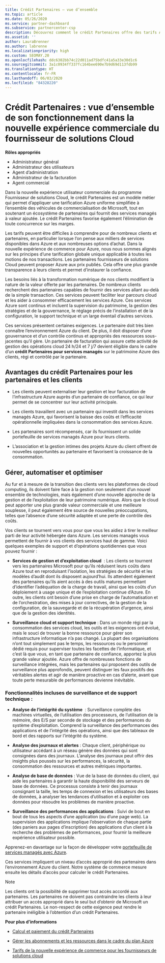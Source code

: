 ```yaml
---
title: Crédit Partenaires – vue d’ensemble
ms.topic: article
ms.date: 05/26/2020
ms.service: partner-dashboard
ms.subservice: partnercenter-csp
description: Découvrez comment le crédit Partenaires offre des tarifs Azure uniformes simplifiés, fournit des services managés à valeur ajoutée et permet d’éliminer la concurrence sur les marges.
ms.assetid: ''
author: LauraBrenner
ms.author: labrenne
ms.localizationpriority: high
ms.custom: SEOMAY.20
ms.openlocfilehash: ddc6302bb74c22d011ad75bdfc41a5a33e30d1c6
ms.sourcegitcommit: 3a1c0934ff337fc164bee690e7b9d69d113fdb99
ms.translationtype: HT
ms.contentlocale: fr-FR
ms.lasthandoff: 06/03/2020
ms.locfileid: "84328220"
---
```

# <a name="partner-earned-credit---an-overview-of-how-it-works-in-the-new-commerce-experience-in-csp"></a>Crédit Partenaires : vue d’ensemble de son fonctionnement dans la nouvelle expérience commerciale du fournisseur de solutions Cloud

**Rôles appropriés**

- Administrateur général
- Administrateur des utilisateurs
- Agent d’administration
- Administrateur de la facturation
- Agent commercial

Dans la nouvelle expérience utilisateur commerciale du programme Fournisseur de solutions Cloud, le crédit Partenaires est un modèle métier qui permet d’appliquer une tarification Azure uniforme simplifiée à l’ensemble des véhicules de commercialisation de Microsoft, tout en soutenant un écosystème de partenaires qui fournit des services managés à valeur ajoutée. Le crédit Partenaires favorise également l’élimination de toute concurrence sur les marges.

Les tarifs peuvent être difficiles à comprendre pour de nombreux clients et partenaires, en particulier lorsque l’on pense aux milliers de services disponibles dans Azure et aux nombreuses options d’achat. Dans la nouvelle expérience de commerce pour Azure, nous nous sommes alignés sur les principes d’une tarification globale unique applicable à toutes les motions de nos transactions. Les partenaires fournisseurs de solutions Cloud peuvent proposer Azure aux prix publiés. Cela offre une plus grande transparence à leurs clients et permet d’instaurer la confiance.

Les besoins liés à la transformation numérique de nos clients modifient la nature de la valeur offerte par les partenaires. De nombreux clients recherchent des partenaires capables de fournir des services allant au-delà de la simple transaction. Ces services peuvent faciliter leur parcours cloud et les aider à consommer efficacement les services Azure. Ces services Azure sont continus et incluent la supervision du patrimoine, la gestion des stratégies et de la gouvernance, le réglage précis de l’installation et de la configuration, le support technique et un large éventail d’autres services. 

Ces services présentent certaines exigences. Le partenaire doit très bien connaître l’environnement Azure du client. De plus, il doit disposer d’une gouvernance et d’un contrôle continus et appropriés des ressources sous-jacentes qu’il gère. Un partenaire de facturation qui assure cette activité de gestion des opérations cloud 24 h/24 et 7 j/7 devient éligible dans le cadre d’un **crédit Partenaires pour services managés** sur le patrimoine Azure des clients, régi et contrôlé par le partenaire.


## <a name="benefits-of-the-partner-earned-credit-for-partners-and-customers"></a>Avantages du crédit Partenaires pour les partenaires et les clients

- Les clients peuvent externaliser leur gestion et leur facturation de l’infrastructure Azure auprès d’un partenaire de confiance, ce qui leur permet de se concentrer sur leur activité principale.

- Les clients travaillent avec un partenaire qui investit dans les services managés Azure, qui favorisent la baisse des coûts et l’efficacité opérationnelle impliquées dans la consommation des services Azure.

- Les partenaires sont récompensés, car ils fournissent un solide portefeuille de services managés Azure pour leurs clients.  

- L’association et la gestion intimes des projets Azure du client offrent de nouvelles opportunités au partenaire et favorisent la croissance de la consommation. 

## <a name="manage-automate-and-optimize"></a>Gérer, automatiser et optimiser

Au fur et à mesure de la transition des clients vers les plateformes de cloud computing, ils doivent faire face à la gestion non seulement d’un nouvel ensemble de technologies, mais également d’une nouvelle approche de la gestion et de l’exploitation de leur patrimoine numérique. Alors que le cloud peut apporter une plus grande valeur commerciale et une meilleure souplesse, il peut également être source de nouvelles préoccupations, telles que l’absence d’une sécurité adaptée et une perte de contrôle des coûts. 

Vos clients se tournent vers vous pour que vous les aidiez à tirer le meilleur parti de leur activité hébergée dans Azure. Les services managés vous permettent de fournir à vos clients des services haut de gamme. Voici quelques exemples de support et d’opérations quotidiennes que vous pouvez fournir :

- **Services de gestion et d’exploitation cloud**  : Les clients se tournent vers les partenaires Microsoft pour qu’ils réduisent leurs coûts dans Azure tout en reproduisant l’isolation, les stratégies de sécurité et les modèles d’audit dont ils disposent aujourd’hui. Ils attendent également des partenaires qu’ils aient accès à des outils matures permettant d’identifier l’adéquation de la charge de travail, ainsi que les coûts d’un déploiement à usage unique et de l’exploitation continue d’Azure. En outre, les clients ont besoin d’une prise en charge de l’automatisation et de l’orchestration, des mises à jour correctives, de la gestion de la configuration, de la sauvegarde et de la récupération d’urgence, ainsi que de la gestion des identités. 

- **Surveillance cloud et support technique** : Dans un monde régi par la consommation des services cloud, les outils et les exigences ont évolué, mais le souci de trouver la bonne ressource pour gérer son infrastructure informatique n’a pas changé. La plupart des organisations n’ont tout simplement pas le temps, les ressources ou le personnel dédié requis pour superviser toutes les facettes de l’informatique, et c’est là que vous, en tant que partenaire de confiance, apportez la plus grande valeur ajoutée. Azure offre de nombreuses fonctions de surveillance intégrées, mais les partenaires qui proposent des outils de surveillance plus approfondis, peuvent distinguer les faux positifs des véritables alertes et agir de manière proactive en cas d’alerte, avant que toute perte mesurable de performances devienne inévitable. 


### <a name="included-in-monitoring-and-technical-support"></a>Fonctionnalités incluses de surveillance et de support technique :

- **Analyse de l’intégrité du système**  : Surveillance complète des machines virtuelles, de l’utilisation des processeurs, de l’utilisation de la mémoire, des E/S par seconde de stockage et des performances du système d’exploitation. Comprend la surveillance des performances des applications et de l’intégrité des opérations, ainsi que des tableaux de bord et des rapports sur l’intégrité du système.

- **Analyse des journaux et alertes** : Chaque client, périphérique ou utilisateur accédant à un réseau génère des données qui sont consignées dans des journaux. L’analyse des journaux peut offrir des insights plus poussés sur les performances, la sécurité, la consommation des ressources et autres métriques importantes.

- **Analyse de base de données** : Vue de la base de données du client, qui aide les partenaires à garantir la haute disponibilité des serveurs de base de données. Ce processus consiste à tenir des journaux consignant la taille, les temps de connexion et les utilisateurs des bases de données, à analyser les tendances d’utilisation et à exploiter ces données pour résoudre les problèmes de manière proactive.

- **Surveillance des performances des applications** : Suivi de bout en bout de tous les aspects d’une application (ou d’une page web). La supervision des applications implique l’observation de chaque partie (des paniers aux pages d’inscription) des applications d’un client à la recherche des problèmes de performances, pour fournir la meilleure expérience utilisateur possible.

Apprenez-en davantage sur la façon de développer votre [portefeuille de services managés avec Azure](https://partner.microsoft.com/campaigns/cloud-playbooks-thank-you).

Ces services impliquent un niveau d’accès approprié des partenaires dans l’environnement Azure du client. Notre système de commerce mesure ensuite les détails d’accès pour calculer le crédit Partenaires.  

>[!Note]
>Les clients ont la possibilité de supprimer tout accès accordé aux partenaires. Les partenaires ne doivent pas contraindre les clients à leur attribuer un accès approprié dans le seul but d’obtenir de Microsoft un crédit Partenaires. Le non-respect de cette exigence peut rendre le partenaire inéligible à l’obtention d’un crédit Partenaires.

**Pour plus d’informations**

- [Calcul et paiement du crédit Partenaires](partner-earned-credit-explanation.md)

- [Gérer les abonnements et les ressources dans le cadre du plan Azure](azure-plan-manage.md)

- [Tarifs de la nouvelle expérience de commerce pour les fournisseurs de solutions cloud](azure-plan-price-list.md)

